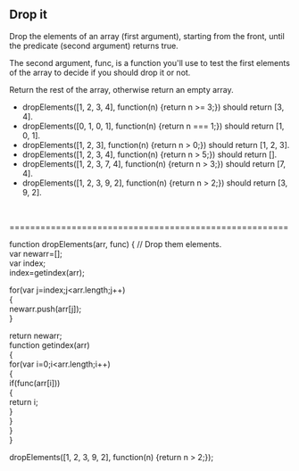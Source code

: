 <h2>Drop it</h2>

<p>Drop the elements of an array (first argument), starting from the front, until the predicate (second argument) returns true.</p>
<p>The second argument, func, is a function you'll use to test the first elements of the array to decide if you should drop it or not.</p>
<p>Return the rest of the array, otherwise return an empty array.</p>
<ul>
<li>dropElements([1, 2, 3, 4], function(n) {return n >= 3;}) should return [3, 4].</li>
<li>dropElements([0, 1, 0, 1], function(n) {return n === 1;}) should return [1, 0, 1].</li>
<li>dropElements([1, 2, 3], function(n) {return n > 0;}) should return [1, 2, 3].</li>
<li>dropElements([1, 2, 3, 4], function(n) {return n > 5;}) should return [].</li>
<li>dropElements([1, 2, 3, 7, 4], function(n) {return n > 3;}) should return [7, 4].</li>
<li>dropElements([1, 2, 3, 9, 2], function(n) {return n > 2;}) should return [3, 9, 2].</li>
</ul>
</p><br/>
<p>======================================================</p>  
  
function dropElements(arr, func) {
  // Drop them elements.  
  var newarr=[];  
  var index;  
  index=getindex(arr);  
  
  for(var j=index;j<arr.length;j++)  
    {  
      newarr.push(arr[j]);  
    }  
  
  return newarr;  
    function getindex(arr)  
 {  
   for(var i=0;i<arr.length;i++)  
    {  
      if(func(arr[i]))  
        {  
        return i;  
        }  
    }  
 }  
}    
      
dropElements([1, 2, 3, 9, 2], function(n) {return n > 2;});  